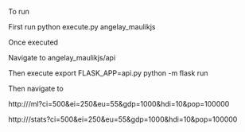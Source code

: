 To run

First run
python execute.py angelay_maulikjs

Once executed

Navigate to angelay_maulikjs/api

Then execute
export FLASK_APP=api.py
python -m flask run

Then navigate to

http://<flask address>/ml?ci=500&ei=250&eu=55&gdp=1000&hdi=10&pop=100000
  
  
http://<flask address>/stats?ci=500&ei=250&eu=55&gdp=1000&hdi=10&pop=100000
